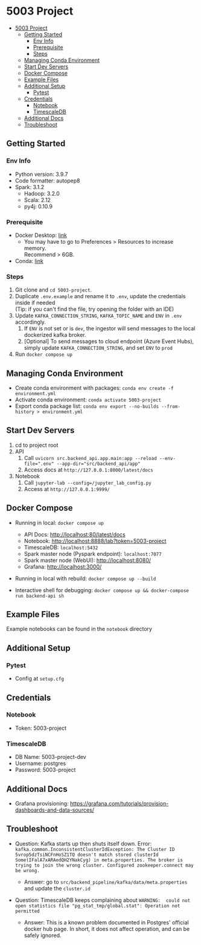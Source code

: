 # 5003 Project

- [5003 Project](#5003-project)
  - [Getting Started](#getting-started)
    - [Env Info](#env-info)
    - [Prerequisite](#prerequisite)
    - [Steps](#steps)
  - [Managing Conda Environment](#managing-conda-environment)
  - [Start Dev Servers](#start-dev-servers)
  - [Docker Compose](#docker-compose)
  - [Example Files](#example-files)
  - [Additional Setup](#additional-setup)
    - [Pytest](#pytest)
  - [Credentials](#credentials)
    - [Notebook](#notebook)
    - [TimescaleDB](#timescaledb)
  - [Additional Docs](#additional-docs)
  - [Troubleshoot](#troubleshoot)

## Getting Started

### Env Info

- Python version: 3.9.7  
- Code formatter: autopep8
- Spark: 3.1.2
  - Hadoop: 3.2.0
  - Scala: 2.12
  - py4j: 0.10.9

### Prerequisite

- Docker Desktop: [link](https://docs.docker.com/get-docker/)
  - You may have to go to Preferences > Resources to increase memory.  
  Recommend > 6GB.
- Conda: [link](https://docs.anaconda.com/anaconda/install/index.html)

### Steps

1. Git clone and `cd 5003-project`.
2. Duplicate `.env.example` and rename it to `.env`, update the credentials inside if needed  
(Tip: if you can't find the file, try opening the folder with an IDE)
3. Update `KAFKA_CONNECTION_STRING`, `KAFKA_TOPIC_NAME` and `ENV` in `.env` accordingly.
   1. If `ENV` is not set or is `dev`, the ingestor will send messages to the local dockerized kafka broker.
   2. [Optional] To send messages to cloud endpoint (Azure Event Hubs), simply update `KAFKA_CONNECTION_STRING`, and set `ENV` to `prod`
4. Run `docker compose up`

## Managing Conda Environment

- Create conda environment with packages: `conda env create -f environment.yml`  
- Activate conda environment: `conda activate 5003-project`  
- Export conda package list: `conda env export --no-builds --from-history > environment.yml`  

## Start Dev Servers  

1. cd to project root
2. API
   1. Call `uvicorn src.backend_api.app.main:app --reload --env-file=".env" --app-dir="src/backend_api/app"`
   2. Access docs at `http://127.0.0.1:8000/latest/docs`
3. Notebook
   1. Call `jupyter-lab --config=/jupyter_lab_config.py`
   2. Access at `http://127.0.0.1:9999/`

## Docker Compose

- Running in local: `docker compose up`  
  - API Docs: [http://localhost:80/latest/docs](http://localhost:80/latest/docs)  
  - Notebook: [http://localhost:8888/lab?token=5003-project](http://localhost:8888/lab?token=5003-project)  
  - TimescaleDB: `localhost:5432`  
  - Spark master node (Pyspark endpoint): `localhost:7077`  
  - Spark master node (WebUI): [http://localhost:8080/](http://localhost:8080/)  
  - Grafana: [http://localhost:3000/](http://localhost:3000/)  

- Running in local with rebuild: `docker compose up --build`  
- Interactive shell for debugging: `docker compose up && docker-compose run backend-api sh`

## Example Files

Example notebooks can be found in the `notebook` directory

## Additional Setup

### Pytest

- Config at `setup.cfg`

## Credentials

### Notebook

- Token: 5003-project

### TimescaleDB

- DB Name: 5003-project-dev  
- Username: postgres  
- Password: 5003-project  

## Additional Docs

- Grafana provisioning: <https://grafana.com/tutorials/provision-dashboards-and-data-sources/>

## Troubleshoot

- Question: Kafka starts up then shuts itself down. Error:  
  ```kafka.common.InconsistentClusterIdException: The Cluster ID 5vrop5dzTsiNCFnHoSZ1TQ doesn't match stored clusterId Some(IFalA7xARAedQH2YNakCyg) in meta.properties. The broker is trying to join the wrong cluster. Configured zookeeper.connect may be wrong.```
  - Answer: go to `src/backend_pipeline/kafka/data/meta.properties` and update the `cluster.id`

- Question: TimescaleDB keeps complaining about `WARNING:  could not open statistics file "pg_stat_tmp/global.stat": Operation not permitted`
  - Answer: This is a known problem documented in Postgres' official docker hub page. In short, it does not affect operation, and can be safely ignored.
